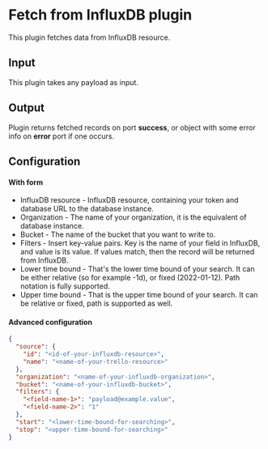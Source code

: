 # Fetch from InfluxDB plugin

This plugin fetches data from InfluxDB resource.

## Input
This plugin takes any payload as input.

## Output
Plugin returns fetched records on port **success**, or object with some
error info on **error** port if one occurs.

## Configuration

#### With form
- InfluxDB resource - InfluxDB resource, containing your token and database URL to the database instance.
- Organization - The name of your organization, it is the equivalent of database instance.
- Bucket - The name of the bucket that you want to write to.
- Filters - Insert key-value pairs. Key is the name of your field in InfluxDB, and
  value is its value. If values match, then the record will be returned from InfluxDB.
- Lower time bound - That's the lower time bound of your search. It can be either relative (so for example -1d), or
  fixed (2022-01-12). Path notation is fully supported.
- Upper time bound - That is the upper time bound of your search. It can be relative or fixed, path is
  supported as well.

#### Advanced configuration
```json
{
  "source": {
    "id": "<id-of-your-influxdb-resource>",
    "name": "<name-of-your-trello-resource>"
  },
  "organization": "<name-of-your-influxdb-organization>",
  "bucket": "<name-of-your-influxdb-bucket>",
  "filters": {
    "<field-name-1>": "payload@example.value",
    "<field-name-2>": "1"
  },
  "start": "<lower-time-bound-for-searching>",
  "stop": "<upper-time-bound-for-searching>"
}
```